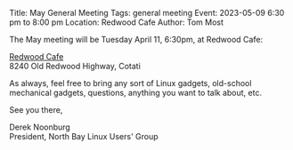 Title: May General Meeting
Tags: general meeting
Event: 2023-05-09 6:30 pm to 8:00 pm
Location: Redwood Cafe
Author: Tom Most

The May meeting will be Tuesday April 11, 6:30pm, at Redwood Cafe:

[Redwood Cafe](https://redwoodcafecotati.com/)<br>
8240 Old Redwood Highway, Cotati

As always, feel free to bring any sort of Linux gadgets,
old-school mechanical gadgets, questions, anything you want to talk
about, etc.

See you there,

Derek Noonburg<br>
President, North Bay Linux Users' Group
